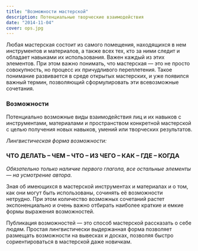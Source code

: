```yaml
---
title: "Возможности мастерской"
description: Потенциальные творческие взаимодействия
date: "2014-11-04"
cover: ops.jpg
---
```


Любая мастерская состоит из самого помещения, находящихся в нем инструментов и материалов, а также всех тех, кто за ними следит и обладает навыками их использования. Важен каждый из этих элементов. При этом важно понимать, что мастерская — это не просто совокупность, но процесс их причудливого переплетения. Такое понимание развивается в среде открытых мастерских, и уже появился важный термин, позволяющий сформулировать эти всевозможные сочетания.

### Возможности

Потенциально возможные виды взаимодействия лиц и их навыков с инструментами, материалами и пространством конкретной мастерской с целью получения новых навыков, умений или творческих результатов.

_Лингвистическая форма возможности:_

### **ЧТО ДЕЛАТЬ – ЧЕМ – ЧТО** **– ИЗ ЧЕГО** **– КАК – ГДЕ – КОГДА**

_Обязательно только наличие первого глагола, все остальные элементы — на усмотрение автора._

Зная об имеющихся в мастерской инструментах и материалах и о том, как они могут быть использованы, сочинять её возможности нетрудно. При этом количество возможных сочетаний растет экспоненциально и очень важно отбирать наиболее краткие и емкие формы выражения возможностей.

Публикация возможностей — это способ мастерской рассказать о себе людям. Простая лингвистически выдержанная форма позволяет размещать возможности на вывесках и досках, позволяя быстро сориентироваться в мастерской даже новичкам.
